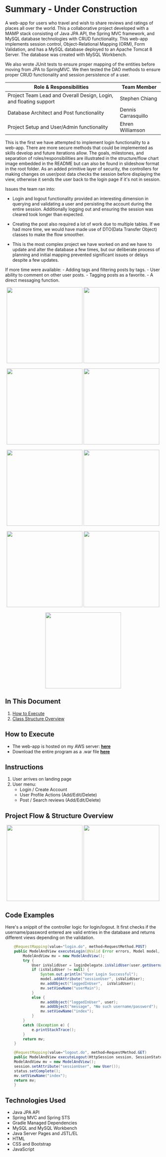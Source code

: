 # Summary - Under Construction
A web-app for users who travel and wish to share reviews and ratings of places all over the world. This a collaborative project developed with a MAMP stack consisting of Java JPA API, the Spring MVC framework, and MySQL database technologies with CRUD functionality. This web-app implements session control, Object-Relational Mapping (ORM), Form Validation, and has a MySQL database deployed to an Apache Tomcat 8 Server.  The database was created with MySQL Workbench.

We also wrote JUnit tests to ensure proper mapping of the entities before moving from JPA to SpringMVC. We then tested the DAO methods to ensure proper CRUD functionality and session persistence of a user.

|Role & Responsibilities                                          | Team Member        |
|-----------------------------------------------------------------|--------------------|
|Project Team Lead and Overall Design, Login, and floating support| Stephen Chiang     |
|Database Architect and Post functionality                        | Dennis Carrasquillo|
|Project Setup and User/Admin functionality                       | Ehren Williamson   |

This is the first we have attempted to implement login functionality to a web-app. There are more secure methods that could be implemented as skills develop and future iterations allow. The goals, milestones, and separation of roles/responsibilities are illustrated in the structure/flow chart image embedded in the README but can also be found in slideshow format in the root folder. As an added primitive layer of security, the controllers for making changes on user/post data checks the session before displaying the view, otherwise it sends the user back to the login page if it's not in session.

Issues the team ran into:
- Login and logout functionality provided an interesting dimension in querying and validating a user and persisting the account during the entire session. Additionally logging out and ensuring the session was cleared took longer than expected.
- Creating the post also required a lot of work due to multiple tables. If we had more time, we would have made use of DTO(Data Transfer Object) classes to make the flow smoother.

- This is the most complex project we have worked on and we have to update and alter the database a few times, but our deliberate process of planning and initial mapping prevented significant issues or delays despite a few updates.

If more time were available:
    - Adding tags and filtering posts by tags.
    - User ability to comment on other user posts.
    - Tagging posts as a favorite.
    - A direct messaging function.

<p align="center">
<img src="readmeimages/scrn1.png" height="245">
<img src="scrn2.png" height="245"></p>
<p align="center">
<img src="scrn3.png" height="245">
<img src="scrn4.png" height="245"></p>
<p align="center">
<img src="scrn5.png" height="245">
<img src="scrn6.png" height="245"></p>
<p align="center">
<img src="scrn7.png" height="245">
<img src="scrn8.png" height="245"></p>
<p align="center"><img src="scrn9.png" height="245"></p>

## In This Document
1. [How to Execute](#how-to-execute)
2. [Class Structure Overview](#class-structure-overview)

## How to Execute
- The web-app is hosted on my AWS server: <a href="http://www.chiangs.ninja:8080/TripLight/">**here**</a>
- Download the entire program as a .war file <a href="TripLight.war">**here**</a>

## Instructions
1. User arrives on landing page
2. User menu:
    - Login / Create Account
    - User Profile Actions (Add/Edit/Delete)
    - Post / Search reviews (Add/Edit/Delete)

## Project Flow & Structure Overview

<p align="center">
<img src="chart1.png" height="245">
<img src="chart2.png" height="245">
</p>

## Code Examples
Here's a snippit of the controller logic for login/logout. It first checks if the username/password entered are valid entries in the database and returns different views depending on the validation.
```Java
    @RequestMapping(value="login.do", method=RequestMethod.POST)
	public ModelAndView executeLogin(@Valid Error errors, Model model, User user) {
		ModelAndView mv = new ModelAndView();
		try {
			User isValidUser = loginDelegate.isValidUser(user.getUsername(), user.getPassword());
			if (isValidUser != null) {
				System.out.println("User Login Successful");
				model.addAttribute("sessionUser", isValidUser);
				mv.addObject("loggedInUser",  isValidUser);
				mv.setViewName("userMain");
			}
			else {
				mv.addObject("loggedInUser", user);
				mv.addObject("message", "No such username/password");
				mv.setViewName("index");
			}
		}
		catch (Exception e) {
			e.printStackTrace();
		}
		return mv;
	}

	@RequestMapping(value="logout.do", method=RequestMethod.GET)
	public ModelAndView executeLogout(HttpSession session, SessionStatus status) {
	ModelAndView mv = new ModelAndView();
	session.setAttribute("sessionUser", new User());
	status.setComplete();
	mv.setViewName("index");
	return mv;
	}
```

## Technologies Used
- Java JPA API
- Spring MVC and Spring STS
- Gradle Managed Dependencies
- MySQL and MySQL Workbench
- Java Server Pages and JSTL/EL
- HTML
- CSS and Bootstrap
- JavaScript
